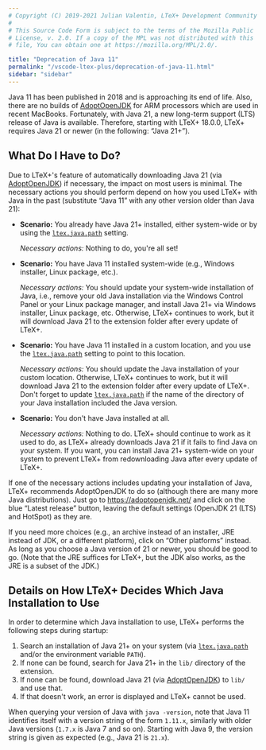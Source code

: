 ```yaml
---
# Copyright (C) 2019-2021 Julian Valentin, LTeX+ Development Community
#
# This Source Code Form is subject to the terms of the Mozilla Public
# License, v. 2.0. If a copy of the MPL was not distributed with this
# file, You can obtain one at https://mozilla.org/MPL/2.0/.

title: "Deprecation of Java 11"
permalink: "/vscode-ltex-plus/deprecation-of-java-11.html"
sidebar: "sidebar"
---
```


Java 11 has been published in 2018 and is approaching its end of life. Also, there are no builds of [AdoptOpenJDK](https://adoptopenjdk.net/) for ARM processors which are used in recent MacBooks. Fortunately, with Java 21, a new long-term support (LTS) release of Java is available. Therefore, starting with LTeX+ 18.0.0, LTeX+ requires Java 21 or newer (in the following: “Java 21+”).

## What Do I Have to Do?

Due to LTeX+'s feature of automatically downloading Java 21 (via [AdoptOpenJDK](https://adoptopenjdk.net/)) if necessary, the impact on most users is minimal. The necessary actions you should perform depend on how you used LTeX+ with Java in the past (substitute “Java 11” with any other version older than Java 21):

* **Scenario:** You already have Java 21+ installed, either system-wide or by using the [`ltex.java.path`](../settings.html#ltexjavapath) setting.

  *Necessary actions:* Nothing to do, you're all set!

* **Scenario:** You have Java 11 installed system-wide (e.g., Windows installer, Linux package, etc.).

  *Necessary actions:* You should update your system-wide installation of Java, i.e., remove your old Java installation via the Windows Control Panel or your Linux package manager, and install Java 21+ via Windows installer, Linux package, etc. Otherwise, LTeX+ continues to work, but it will download Java 21 to the extension folder after every update of LTeX+.

* **Scenario:** You have Java 11 installed in a custom location, and you use the [`ltex.java.path`](../settings.html#ltexjavapath) setting to point to this location.

  *Necessary actions:* You should update the Java installation of your custom location. Otherwise, LTeX+ continues to work, but it will download Java 21 to the extension folder after every update of LTeX+. Don't forget to update [`ltex.java.path`](../settings.html#ltexjavapath) if the name of the directory of your Java installation included the Java version.

* **Scenario:** You don't have Java installed at all.

  *Necessary actions:* Nothing to do. LTeX+ should continue to work as it used to do, as LTeX+ already downloads Java 21 if it fails to find Java on your system. If you want, you can install Java 21+ system-wide on your system to prevent LTeX+ from redownloading Java after every update of LTeX+.

If one of the necessary actions includes updating your installation of Java, LTeX+ recommends AdoptOpenJDK to do so (although there are many more Java distributions). Just go to <https://adoptopenjdk.net/> and click on the blue “Latest release” button, leaving the default settings (OpenJDK 21 (LTS) and HotSpot) as they are.

If you need more choices (e.g., an archive instead of an installer, JRE instead of JDK, or a different platform), click on “Other platforms” instead. As long as you choose a Java version of 21 or newer, you should be good to go. (Note that the JRE suffices for LTeX+, but the JDK also works, as the JRE is a subset of the JDK.)

## Details on How LTeX+ Decides Which Java Installation to Use

In order to determine which Java installation to use, LTeX+ performs the following steps during startup:

1. Search an installation of Java 21+ on your system (via [`ltex.java.path`](../settings.html#ltexjavapath) and/or the environment variable `PATH`).
2. If none can be found, search for Java 21+ in the `lib/` directory of the extension.
3. If none can be found, download Java 21 (via [AdoptOpenJDK](https://adoptopenjdk.net/)) to `lib/` and use that.
4. If that doesn't work, an error is displayed and LTeX+ cannot be used.

When querying your version of Java with `java -version`, note that Java 11 identifies itself with a version string of the form `1.11.x`, similarly with older Java versions (`1.7.x` is Java 7 and so on). Starting with Java 9, the version string is given as expected (e.g., Java 21 is `21.x`).
